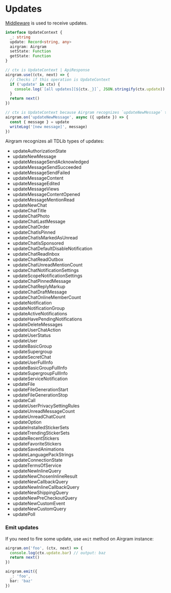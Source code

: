 # Updates

[Middleware](middleware.md) is used to receive updates.

```typescript
interface UpdateContext {
  _: string
  update: Record<string, any>
  airgram: Airgram
  setState: Function
  getState: Function
}

// ctx is UpdateContext | ApiResponse
airgram.use((ctx, next) => {
  // Checks if this operation is UpdateContext
  if ('update' in ctx) {
    console.log(`[all updates][${ctx._}]`, JSON.stringify(ctx.update))
  }
  return next()
})

// ctx is UpdateContext because Airgram recognizes `updateNewMessage` type
airgram.on('updateNewMessage', async ({ update }) => {
  const { message } = update
  writeLog('[new message]', message)
})
```

 Airgram recognizes all TDLib types of updates:

* updateAuthorizationState
* updateNewMessage
* updateMessageSendAcknowledged
* updateMessageSendSucceeded
* updateMessageSendFailed
* updateMessageContent
* updateMessageEdited
* updateMessageViews
* updateMessageContentOpened
* updateMessageMentionRead
* updateNewChat
* updateChatTitle
* updateChatPhoto
* updateChatLastMessage
* updateChatOrder
* updateChatIsPinned
* updateChatIsMarkedAsUnread
* updateChatIsSponsored
* updateChatDefaultDisableNotification
* updateChatReadInbox
* updateChatReadOutbox
* updateChatUnreadMentionCount
* updateChatNotificationSettings
* updateScopeNotificationSettings
* updateChatPinnedMessage
* updateChatReplyMarkup
* updateChatDraftMessage
* updateChatOnlineMemberCount
* updateNotification
* updateNotificationGroup
* updateActiveNotifications
* updateHavePendingNotifications
* updateDeleteMessages
* updateUserChatAction
* updateUserStatus
* updateUser
* updateBasicGroup
* updateSupergroup
* updateSecretChat
* updateUserFullInfo
* updateBasicGroupFullInfo
* updateSupergroupFullInfo
* updateServiceNotification
* updateFile
* updateFileGenerationStart
* updateFileGenerationStop
* updateCall
* updateUserPrivacySettingRules
* updateUnreadMessageCount
* updateUnreadChatCount
* updateOption
* updateInstalledStickerSets
* updateTrendingStickerSets
* updateRecentStickers
* updateFavoriteStickers
* updateSavedAnimations
* updateLanguagePackStrings
* updateConnectionState
* updateTermsOfService
* updateNewInlineQuery
* updateNewChosenInlineResult
* updateNewCallbackQuery
* updateNewInlineCallbackQuery
* updateNewShippingQuery
* updateNewPreCheckoutQuery
* updateNewCustomEvent
* updateNewCustomQuery
* updatePoll

### Emit updates

If you need to fire some update, use `emit` method on Airgram instance:

```typescript
airgram.on('foo', (ctx, next) => {
  console.log(ctx.update.bar) // output: baz
  return next()
})

airgram.emit({
  _: 'foo',
  bar: 'baz'  
})
```

